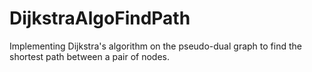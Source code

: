 # DijkstraAlgoFindPath
Implementing Dijkstra's algorithm on the pseudo-dual graph to find the shortest path
between a pair of nodes.
